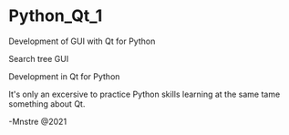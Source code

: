 # Python_Qt_1
Development of GUI with Qt for Python

Search tree GUI

Development in Qt for Python

It's only an excersive to practice Python skills
learning at the same tame something about Qt.

-Mnstre @2021
